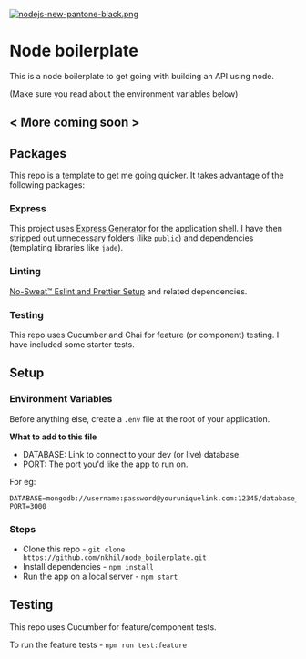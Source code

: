 [![nodejs-new-pantone-black.png](https://i.postimg.cc/cJPYRhj4/nodejs-new-pantone-black.png)](https://postimg.cc/R3QN974j)

# Node boilerplate

This is a node boilerplate to get going with building an API using node.

(Make sure you read about the environment variables below)

## < More coming soon >

## Packages

This repo is a template to get me going quicker. It takes advantage of the following packages:

### Express

This project uses [Express Generator](https://expressjs.com/en/starter/generator.html) for the application shell. I have then stripped out unnecessary folders (like `public`) and dependencies (templating libraries like `jade`).

### Linting

[No-Sweat™ Eslint and Prettier Setup](https://github.com/wesbos/eslint-config-wesbos) and related dependencies.

### Testing

This repo uses Cucumber and Chai for feature (or component) testing. I have included some starter tests.

## Setup

### Environment Variables

Before anything else, create a `.env` file at the root of your application.

**What to add to this file**

- DATABASE: Link to connect to your dev (or live) database.
- PORT: The port you'd like the app to run on.

For eg:

```env
DATABASE=mongodb://username:password@youruniquelink.com:12345/database_name
PORT=3000
```

### Steps

- Clone this repo - `git clone https://github.com/nkhil/node_boilerplate.git`
- Install dependencies - `npm install`
- Run the app on a local server - `npm start`

## Testing

This repo uses Cucumber for feature/component tests.

To run the feature tests - `npm run test:feature`
